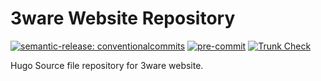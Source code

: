 # 3ware Website Repository

[![semantic-release: conventionalcommits](https://img.shields.io/badge/semantic--release-conventionalcommits-blue?logo=semantic-release)](https://github.com/semantic-release/semantic-release) [![pre-commit](https://img.shields.io/badge/pre--commit-enabled-yellow?logo=pre-commit&logoColor=white)](https://github.com/pre-commit/pre-commit) [![Trunk Check](https://github.com/3ware/www-src/actions/workflows/trunk_check.yaml/badge.svg)](https://github.com/3ware/www-src/actions/workflows/trunk_check.yaml)

Hugo Source file repository for 3ware website.
